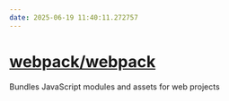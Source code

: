```yaml
---
date: 2025-06-19 11:40:11.272757
---
```


# [webpack/webpack](https://github.com/webpack/webpack)

Bundles JavaScript modules and assets for web projects